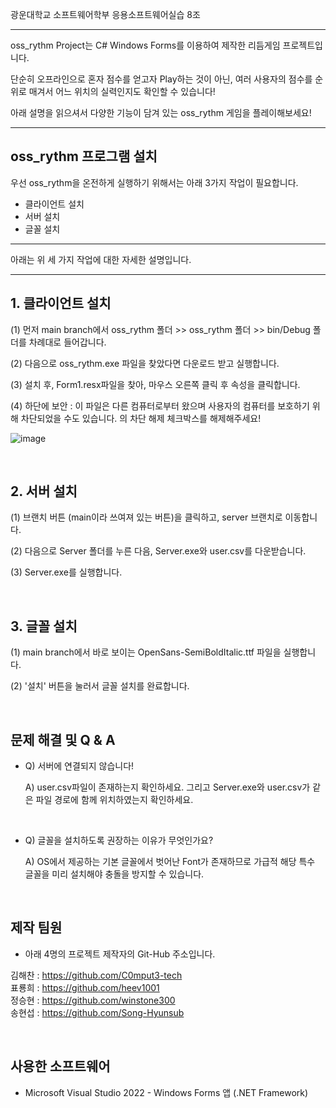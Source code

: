 
광운대학교 소프트웨어학부 응용소프트웨어실습 8조

----


oss_rythm Project는 C&#35; Windows Forms를 이용하여 제작한 리듬게임 프로젝트입니다. <br>

단순히 오프라인으로 혼자 점수를 얻고자 Play하는 것이 아닌, 여러 사용자의 점수를 순위로 매겨서 어느 위치의 실력인지도 확인할 수 있습니다!

아래 설명을 읽으셔서 다양한 기능이 담겨 있는 oss_rythm 게임을 플레이해보세요!

----
## oss_rythm 프로그램 설치

우선 oss_rythm을 온전하게 실행하기 위해서는 아래 3가지 작업이 필요합니다.

* 클라이언트 설치
* 서버 설치
* 글꼴 설치

  
----

아래는 위 세 가지 작업에 대한 자세한 설명입니다.

----

## 1. 클라이언트 설치

 (1) 먼저 main branch에서 oss_rythm 폴더 >> oss_rythm 폴더 >> bin/Debug 폴더를 차례대로 들어갑니다.

 (2) 다음으로 oss_rythm.exe 파일을 찾았다면 다운로드 받고 실행합니다.

 (3) 설치 후, Form1.resx파일을 찾아, 마우스 오른쪽 클릭 후 속성을 클릭합니다.

 (4) 하단에 보안 : 이 파일은 다른 컴퓨터로부터 왔으며 사용자의 컴퓨터를 보호하기 위해 차단되었을 수도 있습니다. 의 차단 해제 체크박스를 해제해주세요!

 ![image](https://github.com/winstone300/2024KWU_T8/assets/77767753/c97fd1b6-9672-4df0-bb31-c5667b2862ea)


<br>

## 2. 서버 설치
 
 (1) 브랜치 버튼 (main이라 쓰여져 있는 버튼)을 클릭하고, server 브랜치로 이동합니다.

 (2) 다음으로 Server 폴더를 누른 다음, Server.exe와 user.csv를 다운받습니다.

 (3) Server.exe를 실행합니다.

<br>

## 3. 글꼴 설치

 (1) main branch에서 바로 보이는 OpenSans-SemiBoldItalic.ttf 파일을 실행합니다.

 (2) '설치' 버튼을 눌러서 글꼴 설치를 완료합니다.

<br>


## 문제 해결 및 Q & A

* Q) 서버에 연결되지 않습니다!

  A) user.csv파일이 존재하는지 확인하세요.
    그리고 Server.exe와 user.csv가 같은 파일 경로에 함께 위치하였는지 확인하세요.
  
<br>

* Q) 글꼴을 설치하도록 권장하는 이유가 무엇인가요?
  
  A) OS에서 제공하는 기본 글꼴에서 벗어난 Font가 존재하므로 가급적 해당 특수 글꼴을 미리 설치해야 충돌을 방지할 수 있습니다.

<br>

## 제작 팀원

* 아래 4명의 프로젝트 제작자의 Git-Hub 주소입니다. <br>


김해찬 : https://github.com/C0mput3-tech <br>
표룡희 : https://github.com/heev1001 <br>
정승현 : https://github.com/winstone300 <br>
송현섭 : https://github.com/Song-Hyunsub <br>

<br>


## 사용한 소프트웨어

* Microsoft Visual Studio 2022 - Windows Forms 앱 (.NET Framework)

